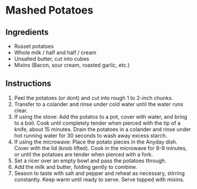 # Mashed Potatoes 

## Ingredients

* Russet potatoes 
* Whole milk / half and half / cream
* Unsalted butter, cut into cubes 
* Mixins (Bacon, sour cream, roasted garlic, etc.)

## Instructions

1. Peel the potatoes (or dont) and cut into rough 1 to 2-inch chunks. 
1. Transfer to a colander and rinse under cold water until the water runs clear. 
1. If using the stove: Add the potatos to a pot, cover with water, and bring to a boil. Cook until completely tender when pierced with the tip of a knife, about 15 minutes. Drain the potatoes in a colander and rinse under hot running water for 30 seconds to wash away excess starch. 
1. If using the microwave: Place the potato pieces in the Anyday dish. Cover with the lid (knob lifted). Cook in the microwave for 8-9 minutes, or until the potatoes are tender when pierced with a fork.
1. Set a ricer over an empty bowl and pass the potatoes through.
1. Add the milk and butter, folding gently to combine.
1. Season to taste with salt and pepper and reheat as necessary, stirring constantly. Keep warm until ready to serve. Serve topped with mixins.
